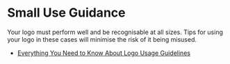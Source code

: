 # Small Use Guidance

Your logo must perform well and be recognisable at all sizes. Tips for using your logo in these cases will minimise the risk of it being misused.

- [ Everything You Need to Know About Logo Usage Guidelines](https://www.tailorbrands.com/blog/logo-usage-guidelines)